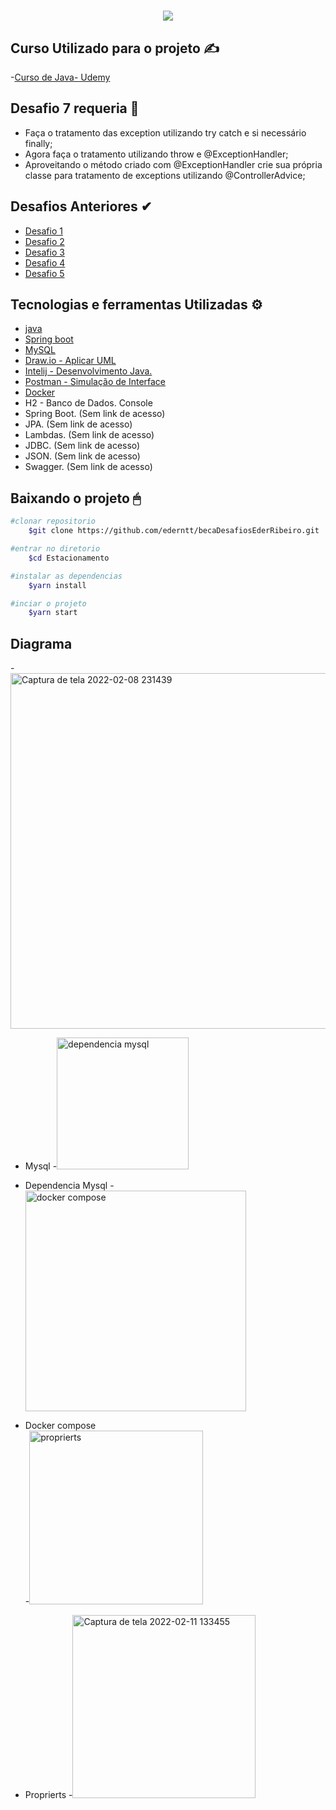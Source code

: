 

<h1 align= "center"> 
<img src="https://ik.imagekit.io/gzogywm8vya/banner_estacionamento_rqqeoyAahE.jpg?ik-sdk-version=javascript-1.4.3&updatedAt=1642687192657.png"
</h1>
    
## Curso Utilizado para o projeto ✍
-[Curso de Java- Udemy](https://nttdatalearn.udemy.com/course/fundamentos-de-programacao-com-java/learn/lecture/5740792#overview)
    
## Desafio 7 requeria 🤖
- Faça o tratamento das exception utilizando try catch e si necessário finally;
- Agora faça o tratamento utilizando throw e @ExceptionHandler;
- Aproveitando o método criado com @ExceptionHandler crie sua própria classe para tratamento de exceptions utilizando @ControllerAdvice;
    
## Desafios Anteriores ✔
- [Desafio 1](https://github.com/ederntt/becaDesafiosEderRibeiro/edit/main/README.md)
- [Desafio 2](https://github.com/ederntt/becaDesafiosEderRibeiro/tree/novodesafio)
- [Desafio 3](https://github.com/ederntt/becaDesafiosEderRibeiro/tree/Desafio3_)
- [Desafio 4](https://github.com/ederntt/becaDesafiosEderRibeiro/tree/Desafio4)
- [Desafio 5](https://github.com/ederntt/becaDesafiosEderRibeiro/tree/Desafio5)


## Tecnologias e ferramentas Utilizadas ⚙
- [java](https://www.java.com/pt-BR/)
- [Spring boot](https://spring.io/projects/spring-boot)
- [MySQL](https://www.mysql.com/products/workbench/)
- [Draw.io - Aplicar UML](https://drawio.bbva.com/)
- [Intelij - Desenvolvimento Java.](https://www.jetbrains.com/pt-br/idea/) 
- [Postman - Simulação de Interface](https://www.postman.com/)
- [Docker](https://docs.docker.com/get-docker/)
- H2 - Banco de Dados. Console
- Spring Boot. (Sem link de acesso)
- JPA. (Sem link de acesso)
- Lambdas. (Sem link de acesso)
- JDBC. (Sem link de acesso)
- JSON. (Sem link de acesso)
- Swagger. (Sem link de acesso)

## Baixando o projeto 🖱

```bash
#clonar repositorio
    $git clone https://github.com/ederntt/becaDesafiosEderRibeiro.git

#entrar no diretorio
    $cd Estacionamento

#instalar as dependencias
    $yarn install

#inciar o projeto
    $yarn start
```


## Diagrama
-<img width="569" alt="Captura de tela 2022-02-08 231439" src="https://user-images.githubusercontent.com/98030629/153108995-a1dda8d0-227d-444d-959b-438a838ed661.png">
    
- Mysql
-<img width="211" alt="dependencia mysql" src="https://user-images.githubusercontent.com/98030629/153640825-78fd299c-22c2-4785-8128-ae073df40c93.png">
    
- Dependencia Mysql
-<img width="353" alt="docker compose" src="https://user-images.githubusercontent.com/98030629/153640828-1e148816-98a6-4a0e-929a-652d29bc15cf.png">
    
- Docker compose  
-<img width="278" alt="proprierts" src="https://user-images.githubusercontent.com/98030629/153640829-a171062a-1031-4a93-a345-099d14076b45.png">
    
- Proprierts
-<img width="293" alt="Captura de tela 2022-02-11 133455" src="https://user-images.githubusercontent.com/98030629/153640832-5e753da4-1a44-4ca6-9f5a-6ef69e62057f.png">
